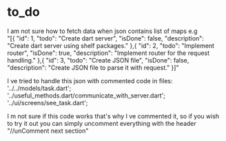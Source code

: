 # to_do

 I am not sure how to fetch data when json contains list of maps e.g  
 "[{
    "id": 1,
    "todo": "Create dart server",
    "isDone": false,
    "description": "Create dart server using shelf packages."
},{
    "id": 2,
    "todo": "Implement router",
    "isDone": true,
    "description": "Implement router for the request handling."
},{
    "id": 3,
    "todo": "Create JSON file",
    "isDone": false,
    "description": "Create JSON file to parse it with request."
}]"


I ve tried to handle this json with commented code in files:
'../../models/task.dart';
'../useful_methods.dart/communicate_with_server.dart';
'../ui/screens/see_task.dart';

I m not sure if this code works that's why I ve commented it, 
so if you wish to try it out you can simply uncomment everything with the header "//unComment next section"



 

